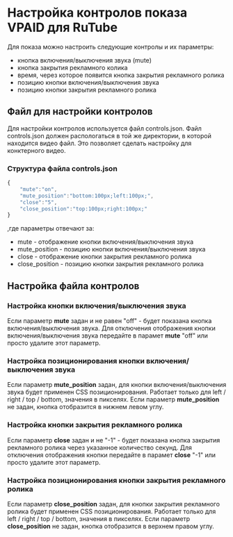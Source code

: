 # Настройка контролов показа VPAID для RuTube

Для показа можно настроить следующие контролы и их параметры:

* кнопка включения/выключения звука (mute)
* кнопка закрытия рекламного колика
* время, через которое появится кнопка закрытия рекламного ролика
* позицию кнопки включения/выключения звука
* позицию кнопки закрытия рекламного ролика

## Файл для настройки контролов

Для настройки контролов используется файл controls.json. Файл controls.json должен распологаться в той же директории, в которой находится видео файл. Это позволяет сделать настройку для конктерного видео.

### Структура файла controls.json

```js
{
    "mute":"on",
    "mute_position":"bottom:100px;left:100px;",
    "close":"5",
    "close_position":"top:100px;right:100px;"
}
```

,где параметры отвечают за:

* mute - отображение кнопки включения/выключения звука
* mute_position - позицию кнопки включения/выключения звука
* close - отображение кнопки закрытия рекламного ролика
* close_position - позицию кнопки закрытия рекламного ролика

## Настройка файла контролов

### Настройка кнопки включения/выключения звука

Если параметр **mute** задан и не равен "off" - будет показана кнопка включения/выключения звука.
Для отключения отображения кнопки включения/выключения звука передайте в парамет **mute** "off" или просто удалите этот параметр.

### Настройка позиционирования кнопки включения/выключения звука

Если параметр **mute_position** задан, для кнопки включения/выключения звука будет применен CSS позиционирования. Работает только для left / right / top / bottom, значения в пикселях.
Если параметр **mute_position** не задан, кнопка отобразится в нижнем левом углу.

### Настройка кнопки закрытия рекламного ролика

Если параметр **close** задан и не "-1" - будет показана кнопка закрытия рекламного ролика через указанное количество секунд.
Для отключения отображения кнопки передайте в парамет **close** "-1" или просто удалите этот параметр.

### Настройка позиционирования кнопки закрытия рекламного ролика

Если параметр **close_position** задан, для кнопки закрытия рекламного ролика будет применен CSS позиционирования. Работает только для left / right / top / bottom, значения в пикселях.
Если параметр **close_position** не задан, кнопка отобразится в верхнем правом углу.

